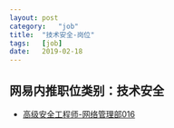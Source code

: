 ```yaml
---
layout:	post
category:	"job"
title:	"技术安全-岗位"
tags:	[job]
date:	2019-02-18
---
```

## 网易内推职位类别：技术安全
- [高级安全工程师-网络管理部016](http://mobile.bole.netease.com/bole/boleDetail?id=11032&employeeId=346f03c3cda5f04c&key=all)
